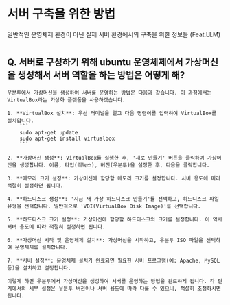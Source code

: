 # 서버 구축을 위한 방법

일반적인 운영체제 환경이 아닌 실제 서버 환경에서의 구축을 위한 정보들 (Feat.LLM)

#

## Q. 서버로 구성하기 위해 ubuntu 운영체제에서 가상머신을 생성해서 서버 역할을 하는 방법은 어떻게 해?

```
우분투에서 가상머신을 생성하여 서버를 운영하는 방법은 다음과 같습니다. 이 과정에서는 VirtualBox라는 가상화 플랫폼을 사용하겠습니다.

1. **VirtualBox 설치**: 우선 터미널을 열고 다음 명령어를 입력하여 VirtualBox를 설치합니다.
    ```
    sudo apt-get update
    sudo apt-get install virtualbox
    ```

2. **가상머신 생성**: VirtualBox를 실행한 후, '새로 만들기' 버튼을 클릭하여 가상머신을 생성합니다. 이름, 타입(리눅스), 버전(우분투)을 설정한 후, 다음을 클릭합니다.

3. **메모리 크기 설정**: 가상머신에 할당할 메모리 크기를 설정합니다. 서버 용도에 따라 적절히 설정하면 됩니다.

4. **하드디스크 생성**: '지금 새 가상 하드디스크 만들기'를 선택하고, 하드디스크 파일 유형을 선택합니다. 일반적으로 'VDI(VirtualBox Disk Image)'를 선택합니다.

5. **하드디스크 크기 설정**: 가상머신에 할당할 하드디스크의 크기를 설정합니다. 이 역시 서버 용도에 따라 적절히 설정하면 됩니다.

6. **가상머신 시작 및 운영체제 설치**: 가상머신을 시작하고, 우분투 ISO 파일을 선택하여 운영체제를 설치합니다.

7. **서버 설정**: 운영체제 설치가 완료되면 필요한 서버 프로그램(예: Apache, MySQL 등)을 설치하고 설정합니다.

이렇게 하면 우분투에서 가상머신을 생성하여 서버를 운영하는 방법을 완료하게 됩니다. 각 단계에서의 세부 설정은 우분투 버전이나 서버 용도에 따라 다를 수 있으니, 적절히 조정하시면 됩니다.
```